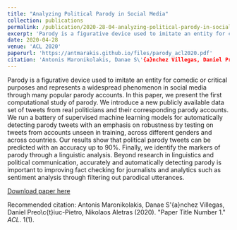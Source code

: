 ```yaml
---
title: "Analyzing Political Parody in Social Media"
collection: publications
permalink: /publication/2020-28-04-analyzing-political-parody-in-social-media
excerpt: 'Parody is a figurative device used to imitate an entity for comedic or critical purposes and represents a widespread phenomenon in social media through many popular parody accounts. In this paper, we present the first computational study of parody. We introduce a new publicly available data set of tweets from real politicians and their corresponding parody accounts. We run a battery of supervised machine learning models for automatically detecting parody tweets with an emphasis on robustness by testing on tweets from accounts unseen in training, across different genders and across countries. Our results show that political parody tweets can be predicted with an accuracy up to 90%. Finally, we identify the markers of parody through a linguistic analysis. Beyond research in linguistics and political communication, accurately and automatically detecting parody is important to improving fact checking for journalists and analytics such as sentiment analysis through filtering out parodical utterances.'
date: 2020-04-28
venue: 'ACL 2020'
paperurl: 'https://antmarakis.github.io/files/parody_acl2020.pdf'
citation: 'Antonis Maronikolakis, Danae S\'{a}nchez Villegas, Daniel Preo\c{t}iuc-Pietro, Nikolaos Aletras (2020). &quot;Paper Title Number 1.&quot; <i>ACL</i>. 1(1).'
---
```

Parody is a figurative device used to imitate an entity for comedic or critical purposes and represents a widespread phenomenon in social media through many popular parody accounts. In this paper, we present the first computational study of parody. We introduce a new publicly available data set of tweets from real politicians and their corresponding parody accounts. We run a battery of supervised machine learning models for automatically detecting parody tweets with an emphasis on robustness by testing on tweets from accounts unseen in training, across different genders and across countries. Our results show that political parody tweets can be predicted with an accuracy up to 90%. Finally, we identify the markers of parody through a linguistic analysis. Beyond research in linguistics and political communication, accurately and automatically detecting parody is important to improving fact checking for journalists and analytics such as sentiment analysis through filtering out parodical utterances.

[Download paper here](https://antmarakis.github.io/files/parody_acl2020.pdf)

Recommended citation: Antonis Maronikolakis, Danae S\'{a}nchez Villegas, Daniel Preo\c{t}iuc-Pietro, Nikolaos Aletras (2020). "Paper Title Number 1." <i>ACL</i>. 1(1).
